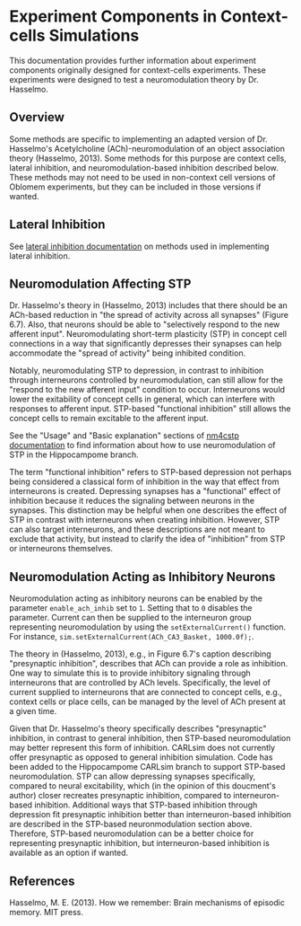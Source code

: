 Experiment Components in Context-cells Simulations
==================================================

This documentation provides further information about experiment components originally designed for context-cells experiments. These experiments were designed to test a neuromodulation theory by Dr. Hasselmo.

## Overview

Some methods are specific to implementing an adapted version of Dr. Hasselmo's Acetylcholine (ACh)-neuromodulation of an object association theory (Hasselmo, 2013). Some methods for this purpose are context cells, lateral inhibition, and neuromodulation-based inhibition described below. These methods may not need to be used in non-context cell versions of Oblomem experiments, but they can be included in those versions if wanted.

## Lateral Inhibition

See [lateral inhibition documentation](https://hco-dev-docs.readthedocs.io/en/latest/oblomem/lateral_inhibition.html) on methods used in implementing lateral inhibition.

## Neuromodulation Affecting STP

Dr. Hasselmo's theory in (Hasselmo, 2013) includes that there should be an ACh-based reduction in "the spread of activity across all synapses" (Figure 6.7). Also, that neurons should be able to "selectively respond to the new afferent input". Neuromodulating short-term plasticity (STP) in concept cell connections in a way that significantly depresses their synapses can help accommodate the "spread of activity" being inhibited condition.

Notably, neuromodulating STP to depression, in contrast to inhibition through interneurons controlled by neuromodulation, can still allow for the "respond to the new afferent input" condition to occur. Interneurons would lower the exitability of concept cells in general, which can interfere with responses to afferent input. STP-based "functional inhibition" still allows the concept cells to remain excitable to the afferent input.

See the "Usage" and "Basic explanation" sections of [nm4cstp documentation](https://hco-dev-docs.readthedocs.io/en/latest/oblomem/nm4cstp.html) to find information about how to use neuromodulation of STP in the Hippocampome branch. 

The term "functional inhibition" refers to STP-based depression not perhaps being considered a classical form of inhibition in the way that effect from interneurons is created. Depressing synapses has a "functional" effect of inhibition because it reduces the signaling between neurons in the synapses. This distinction may be helpful when one describes the effect of STP in contrast with interneurons when creating inhibition. However, STP can also target interneurons, and these descriptions are not meant to exclude that activity, but instead to clarify the idea of "inhibition" from STP or interneurons themselves.

## Neuromodulation Acting as Inhibitory Neurons

Neuromodulation acting as inhibitory neurons can be enabled by the parameter `enable_ach_inhib` set to `1`. Setting that to `0` disables the parameter. Current can then be supplied to the interneuron group representing neuromodulation by using the `setExternalCurrent()` function. For instance, `sim.setExternalCurrent(ACh_CA3_Basket, 1000.0f);`.

The theory in (Hasselmo, 2013), e.g., in Figure 6.7's caption describing "presynaptic inhibition", describes that ACh can provide a role as inhibition. One way to simulate this is to provide inhibitory signaling through interneurons that are controlled by ACh levels. Specifically, the level of current supplied to interneurons that are connected to concept cells, e.g., context cells or place cells, can be managed by the level of ACh present at a given time.

Given that Dr. Hasselmo's theory specifically describes "presynaptic" inhibition, in contrast to general inhibition, then STP-based neuromodulation may better represent this form of inhibition. CARLsim does not currently offer presynaptic as opposed to general inhibition simulation. Code has been added to the Hippocampome CARLsim branch to support STP-based neuromodulation. STP can allow depressing synapses specifically, compared to neural excitability, which (in the opinion of this doucment's author) closer recreates presynaptic inhibition, compared to interneuron-based inhibition. Additional ways that STP-based inhibition through depression fit presynaptic inhibition better than interneuron-based inhibition are described in the STP-based neuronmodulation section above. Therefore, STP-based neuromodulation can be a better choice for representing presynaptic inhibition, but interneuron-based inhibition is available as an option if wanted.

## References

Hasselmo, M. E. (2013). How we remember: Brain mechanisms of episodic memory. MIT press.



